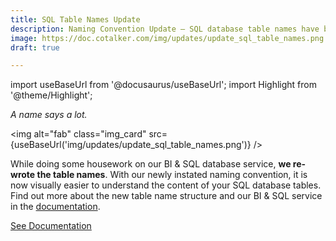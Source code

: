 ```yaml
---
title: SQL Table Names Update
description: Naming Convention Update – SQL database table names have been renamed to make it even easier to work with the third-party Business Intelligence tools incorporated into Cotalker.
image: https://doc.cotalker.com/img/updates/update_sql_table_names.png
draft: true

---
```


import useBaseUrl from '@docusaurus/useBaseUrl'; 
import Highlight from '@theme/Highlight';


<div class="card-demo">
<div class="card">
<div class="card__header">

<span className="hero__subtitle"><em>A name says a lot.</em></span>

</div>
<div class="card__image">

<img alt="fab" class="img_card" src={useBaseUrl('img/updates/update_sql_table_names.png')} />
<br/>

</div>
<div class="card__body">

While doing some housework on our BI & SQL database service, **we re-wrote the table names**. With our newly instated naming convention, it is now visually easier to understand the content of your SQL database tables. Find out more about the new table name structure and our BI & SQL service in the [documentation](/docs/documentation/sql_bi/overview). 

</div>
<div class="card__footer">

<a class ="button button--secondary button--block" href="/docs/documentation/sql_bi/model">See Documentation</a>
<br/>

</div>
</div>
</div>
